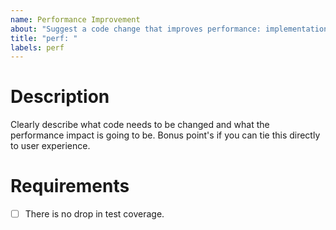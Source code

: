 ```yaml
---
name: Performance Improvement
about: "Suggest a code change that improves performance: implementation improvements and performance-related linting."
title: "perf: "
labels: perf
---
```


# Description

Clearly describe what code needs to be changed and what the performance impact is going to be. Bonus point's if you can tie this directly to user experience.

# Requirements

- [ ] There is no drop in test coverage.
